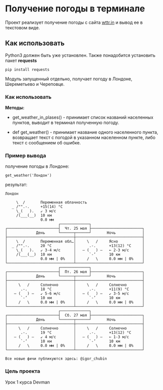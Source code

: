 # Получение погоды в терминале

Проект реализует получение погоды с сайта [wttr.in](https://wttr.in/) и вывод ее в текстовом виде. 

## Как использовать

Python3 должен быть уже установлен.
Также понадобится установить пакет **requests** 

```
pip install requests
```
Модуль запущенный отдельно, получает погоду в Лондоне, Шереметьево и Череповце.

### Как использовать
**Методы:**

* get_weather_in_plases() - принимает список названий населенных пунктов, выводит в терминал полученную погоду.

* def get_weather() - принимает название одного населенного пункта, возвращает текст с погодой в указанном населенном пункте, либо текст с сообщением об ошибке. 

### Пример вывода

получение погоды в Лондоне:

```commandline
get_weather('Лондон')
```
результат:

```
Лондон

     \  /       Переменная облачность
   _ /"".-.     +15(14) °C     
     \_(   ).   ↙ 3 м/c        
     /(___(__)  10 км          
                0.0 мм         
                        ┌─────────────┐                        
┌───────────────────────┤  Чт. 25 мая ├───────────────────────┐
│             День      └──────┬──────┘       Ночь            │
├──────────────────────────────┼──────────────────────────────┤
│    \  /       Переменная обл…│     \   /     Ясно           │
│  _ /"".-.     20 °C          │      .-.      +13(12) °C     │
│    \_(   ).   ↙ 3-4 м/c      │   ― (   ) ―   ← 2-3 м/c      │
│    /(___(__)  10 км          │      `-’      10 км          │
│               0.0 мм | 0%    │     /   \     0.0 мм | 0%    │
└──────────────────────────────┴──────────────────────────────┘
                        ┌─────────────┐                        
┌───────────────────────┤  Пт. 26 мая ├───────────────────────┐
│             День      └──────┬──────┘       Ночь            │
├──────────────────────────────┼──────────────────────────────┤
│     \   /     Солнечно       │     \   /     Солнечно       │
│      .-.      18 °C          │      .-.      +11(9) °C      │
│   ― (   ) ―   ↙ 5-6 м/c      │   ― (   ) ―   ↙ 3-5 м/c      │
│      `-’      10 км          │      `-’      10 км          │
│     /   \     0.0 мм | 0%    │     /   \     0.0 мм | 0%    │
└──────────────────────────────┴──────────────────────────────┘
                        ┌─────────────┐                        
┌───────────────────────┤  Сб. 27 мая ├───────────────────────┐
│             День      └──────┬──────┘       Ночь            │
├──────────────────────────────┼──────────────────────────────┤
│     \   /     Солнечно       │     \   /     Солнечно       │
│      .-.      19 °C          │      .-.      +13(12) °C     │
│   ― (   ) ―   ↙ 4 м/c        │   ― (   ) ―   ← 1-3 м/c      │
│      `-’      10 км          │      `-’      10 км          │
│     /   \     0.0 мм | 0%    │     /   \     0.0 мм | 0%    │
└──────────────────────────────┴──────────────────────────────┘

Все новые фичи публикуются здесь: @igor_chubin
```

### Цель проекта

Урок 1 курса Devman 
